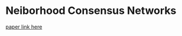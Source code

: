 # Neiborhood Consensus Networks

[paper link here](http://papers.neurips.cc/paper/7437-neighbourhood-consensus-networks.pdf)
